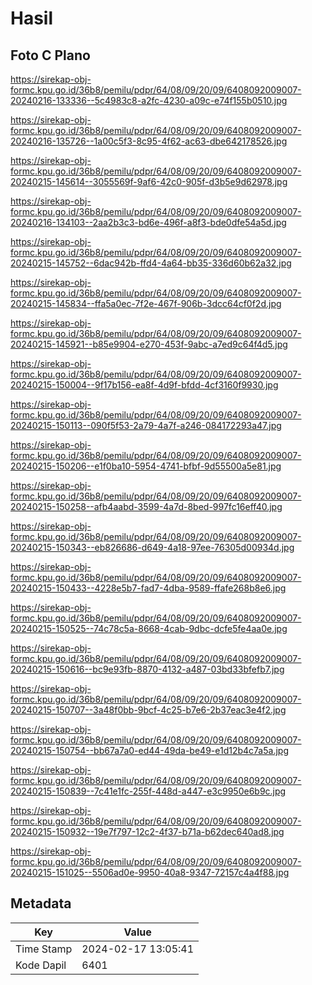 # Hasil

## Foto C Plano

https://sirekap-obj-formc.kpu.go.id/36b8/pemilu/pdpr/64/08/09/20/09/6408092009007-20240216-133336--5c4983c8-a2fc-4230-a09c-e74f155b0510.jpg

https://sirekap-obj-formc.kpu.go.id/36b8/pemilu/pdpr/64/08/09/20/09/6408092009007-20240216-135726--1a00c5f3-8c95-4f62-ac63-dbe642178526.jpg

https://sirekap-obj-formc.kpu.go.id/36b8/pemilu/pdpr/64/08/09/20/09/6408092009007-20240215-145614--3055569f-9af6-42c0-905f-d3b5e9d62978.jpg

https://sirekap-obj-formc.kpu.go.id/36b8/pemilu/pdpr/64/08/09/20/09/6408092009007-20240216-134103--2aa2b3c3-bd6e-496f-a8f3-bde0dfe54a5d.jpg

https://sirekap-obj-formc.kpu.go.id/36b8/pemilu/pdpr/64/08/09/20/09/6408092009007-20240215-145752--6dac942b-ffd4-4a64-bb35-336d60b62a32.jpg

https://sirekap-obj-formc.kpu.go.id/36b8/pemilu/pdpr/64/08/09/20/09/6408092009007-20240215-145834--ffa5a0ec-7f2e-467f-906b-3dcc64cf0f2d.jpg

https://sirekap-obj-formc.kpu.go.id/36b8/pemilu/pdpr/64/08/09/20/09/6408092009007-20240215-145921--b85e9904-e270-453f-9abc-a7ed9c64f4d5.jpg

https://sirekap-obj-formc.kpu.go.id/36b8/pemilu/pdpr/64/08/09/20/09/6408092009007-20240215-150004--9f17b156-ea8f-4d9f-bfdd-4cf3160f9930.jpg

https://sirekap-obj-formc.kpu.go.id/36b8/pemilu/pdpr/64/08/09/20/09/6408092009007-20240215-150113--090f5f53-2a79-4a7f-a246-084172293a47.jpg

https://sirekap-obj-formc.kpu.go.id/36b8/pemilu/pdpr/64/08/09/20/09/6408092009007-20240215-150206--e1f0ba10-5954-4741-bfbf-9d55500a5e81.jpg

https://sirekap-obj-formc.kpu.go.id/36b8/pemilu/pdpr/64/08/09/20/09/6408092009007-20240215-150258--afb4aabd-3599-4a7d-8bed-997fc16eff40.jpg

https://sirekap-obj-formc.kpu.go.id/36b8/pemilu/pdpr/64/08/09/20/09/6408092009007-20240215-150343--eb826686-d649-4a18-97ee-76305d00934d.jpg

https://sirekap-obj-formc.kpu.go.id/36b8/pemilu/pdpr/64/08/09/20/09/6408092009007-20240215-150433--4228e5b7-fad7-4dba-9589-ffafe268b8e6.jpg

https://sirekap-obj-formc.kpu.go.id/36b8/pemilu/pdpr/64/08/09/20/09/6408092009007-20240215-150525--74c78c5a-8668-4cab-9dbc-dcfe5fe4aa0e.jpg

https://sirekap-obj-formc.kpu.go.id/36b8/pemilu/pdpr/64/08/09/20/09/6408092009007-20240215-150616--bc9e93fb-8870-4132-a487-03bd33bfefb7.jpg

https://sirekap-obj-formc.kpu.go.id/36b8/pemilu/pdpr/64/08/09/20/09/6408092009007-20240215-150707--3a48f0bb-9bcf-4c25-b7e6-2b37eac3e4f2.jpg

https://sirekap-obj-formc.kpu.go.id/36b8/pemilu/pdpr/64/08/09/20/09/6408092009007-20240215-150754--bb67a7a0-ed44-49da-be49-e1d12b4c7a5a.jpg

https://sirekap-obj-formc.kpu.go.id/36b8/pemilu/pdpr/64/08/09/20/09/6408092009007-20240215-150839--7c41e1fc-255f-448d-a447-e3c9950e6b9c.jpg

https://sirekap-obj-formc.kpu.go.id/36b8/pemilu/pdpr/64/08/09/20/09/6408092009007-20240215-150932--19e7f797-12c2-4f37-b71a-b62dec640ad8.jpg

https://sirekap-obj-formc.kpu.go.id/36b8/pemilu/pdpr/64/08/09/20/09/6408092009007-20240215-151025--5506ad0e-9950-40a8-9347-72157c4a4f88.jpg


## Metadata

| Key        | Value               |
| ---------- | ------------------- |
| Time Stamp | 2024-02-17 13:05:41 |
| Kode Dapil | 6401                |



